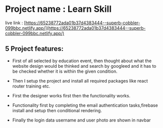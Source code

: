 # Project name : Learn Skill

live link : [https://65238772ada01b37d4383444--superb-cobbler-099bbc.netlify.app/](https://65238772ada01b37d4383444--superb-cobbler-099bbc.netlify.app/)

## 5 Project features:
- First of all selected by education event, then thought about what the website design would be thinked and search by googleed  and it has to be checked whether it is within the given condition.

- Then I setup the project and install all required packages like react router training  etc.

- First the designer works first then the functionality works.

- Functionality  first by completing the email authentication tasks,firebase install and setup then conditional rendering.

- Finally the login data username and user photo are shown in navbar